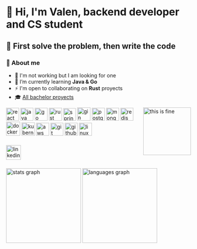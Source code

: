 <h1 align="left">👋 Hi, I'm Valen, backend developer and CS student</h1>

## 🎯 First solve the problem, then write the code

### 👾 About me

- 💼 I'm not working but I am looking for one  
- 🌱 I’m currently learning **Java & Go**  
- ⚡ I'm open to collaborating on **Rust** proyects
- 🎓 [All bachelor proyects](https://github.com/stars/valrichter/lists/projectos-de-la-carrera)

<img alt="this is fine" align="right" height="130" src="https://external-content.duckduckgo.com/iu/?u=https%3A%2F%2Fmedia.tenor.com%2F1Y42Mgr57SUAAAAM%2Fthis-is-fine.gif&f=1&nofb=1&ipt=2c303e4a129339abbdcea88a1042f201d8a6b5c78a7c475426544b4a2c940146&ipo=images" />

<div align="left">
  <img alt="react" width="35" src="https://cdn.simpleicons.org/react/61DAFB" />
  <img alt="java " width="35" src="https://devicon-website.vercel.app/api/java/plain.svg?color=%23EA2D2E" />
  <img alt="go" width="35" src="https://devicon-website.vercel.app/api/go/plain.svg?color=%2300ACD7" />
  <img alt="rust" width="35" src="https://cdn.simpleicons.org/rust/FF6B00" />
  <img alt="spring" width="34" src="https://cdn.simpleicons.org/spring/6DB33F" />
  <img alt="gin" width="36" src="https://cdn.simpleicons.org/gin/008ECF" />
  <img alt="postgresql" width="35" src="https://devicon-website.vercel.app/api/postgresql/plain.svg?color=%23336791" />
  <img alt="mongodb" src="https://cdn.simpleicons.org/mongodb/47A248" width="35"   />
  <img src="https://devicon-website.vercel.app/api/redis/plain.svg?color=%23D82C20"  width="35" alt="redis logo"  />
  <img alt="docker" width="38" src="https://devicon-website.vercel.app/api/docker/plain.svg?color=%23019BC6" />
  <img alt="kubernetes" width="36" src="https://devicon-website.vercel.app/api/kubernetes/plain.svg?color=%23486BB3" />
  <img alt="aws" width="35"src="https://cdn.simpleicons.org/amazonaws/FF9900" />
  <img alt="git" width="35" src="https://devicon-website.vercel.app/api/git/plain.svg?color=%23F34F29" />
  <img alt="github" width="35" src="https://devicon-website.vercel.app/api/github/original.svg?color=%23FFFFFF" />
  <img alt="linux" width="35" src="https://devicon-website.vercel.app/api/linux/plain.svg?color=%23FCC624" />
</div>

###

<div align="left">
  <a href="https://www.linkedin.com/in/valrichter/" target="_blank">
    <img src="https://img.shields.io/static/v1?message=valrichter&logo=linkedin&label=&color=0077B5&logoColor=white&labelColor=gray&style=for-the-badge" height="40" alt="linkedin logo"  />
  </a>
</div>

###

<div align="left">
  <img src="https://github-readme-stats.vercel.app/api?username=valrichter&hide_title=false&hide_rank=false&show_icons=true&include_all_commits=true&count_private=true&disable_animations=false&theme=dracula&locale=en&hide_border=true&order=1" height="204" alt="stats graph"  />
  <img src="https://github-readme-stats.vercel.app/api/top-langs?username=valrichter&locale=en&hide_title=true&layout=compact&card_width=320&langs_count=10&theme=dracula&hide_border=true&order=2" height="204" alt="languages graph"  />
</div>

###
